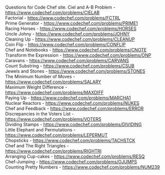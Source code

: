 Questions for Code Chef site.
Ciel and A-B Problem - https://www.codechef.com/problems/CIELAB  
Factorial - https://www.codechef.com/problems/FCTRL  
Prime Generator - https://www.codechef.com/problems/PRIME1  
Racing Horses - https://www.codechef.com/problems/HORSES  
Uncle Johny - https://www.codechef.com/problems/JOHNY  
Cleaning Up - https://www.codechef.com/problems/CLEANUP  
Coin Flip - https://www.codechef.com/problems/CONFLIP  
Chef and Notebooks - https://www.codechef.com/problems/CNOTE  
Transform the Expression - https://www.codechef.com/problems/ONP  
Caravans - https://www.codechef.com/problems/CARVANS  
Count Substring - https://www.codechef.com/problems/CSUB  
Jewels and Stones - https://www.codechef.com/problems/STONES  
The Minimum Number of Moves - https://www.codechef.com/problems/SALARY  
Maximum Weight Difference - https://www.codechef.com/problems/MAXDIFF  
Paying Up - https://www.codechef.com/problems/MARCHA1  
Nuclear Reactors - https://www.codechef.com/problems/NUKES  
Chef and Feedback - https://www.codechef.com/problems/ERROR  
Discrepancies in the Voters List - https://www.codechef.com/problems/VOTERS  
Dividing Stamps - https://www.codechef.com/problems/DIVIDING  
Little Elephant and Permutations - https://www.codechef.com/problems/LEPERMUT  
Chopsticks - https://www.codechef.com/problems/TACHSTCK  
Chef and The Right Triangles - https://www.codechef.com/problems/RIGHTRI  
Arranging Cup-cakes - https://www.codechef.com/problems/RESQ  
Chef-Jumping - https://www.codechef.com/problems/OJUMPS  
Counting Pretty Numbers - https://www.codechef.com/problems/NUM239